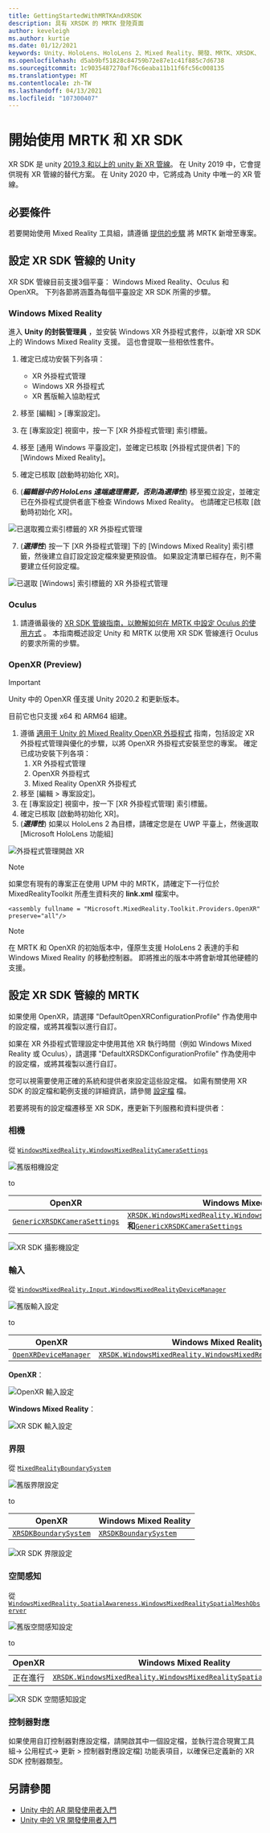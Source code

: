 ```yaml
---
title: GettingStartedWithMRTKAndXRSDK
description: 具有 XRSDK 的 MRTK 登陸頁面
author: keveleigh
ms.author: kurtie
ms.date: 01/12/2021
keywords: Unity、HoloLens、HoloLens 2、Mixed Reality、開發、MRTK、XRSDK、
ms.openlocfilehash: d5ab9bf51828c84759b72e87e1c41f885c7d6738
ms.sourcegitcommit: 1c9035487270af76c6eaba11b11f6fc56c008135
ms.translationtype: MT
ms.contentlocale: zh-TW
ms.lasthandoff: 04/13/2021
ms.locfileid: "107300407"
---
```

# <a name="getting-started-with-mrtk-and-xr-sdk"></a>開始使用 MRTK 和 XR SDK

XR SDK 是 unity [2019.3 和以上的 unity 新 XR 管線](https://blogs.unity3d.com/2020/01/24/unity-xr-platform-updates/)。 在 Unity 2019 中，它會提供現有 XR 管線的替代方案。 在 Unity 2020 中，它將成為 Unity 中唯一的 XR 管線。

## <a name="prerequisites"></a>必要條件

若要開始使用 Mixed Reality 工具組，請遵循 [提供的步驟](../install-the-tools.md#importing-the-mixed-reality-toolkit) 將 MRTK 新增至專案。

## <a name="configuring-unity-for-the-xr-sdk-pipeline"></a>設定 XR SDK 管線的 Unity

XR SDK 管線目前支援3個平臺： Windows Mixed Reality、Oculus 和 OpenXR。 下列各節將涵蓋為每個平臺設定 XR SDK 所需的步驟。

### <a name="windows-mixed-reality"></a>Windows Mixed Reality

進入 **Unity 的封裝管理員** ，並安裝 Windows XR 外掛程式套件，以新增 XR SDK 上的 Windows Mixed Reality 支援。 這也會提取一些相依性套件。 

1. 確定已成功安裝下列各項：
   * XR 外掛程式管理
   * Windows XR 外掛程式
   * XR 舊版輸入協助程式

2. 移至 [編輯] > [專案設定]。
3. 在 [專案設定] 視窗中，按一下 [XR 外掛程式管理] 索引標籤。
4. 移至 [通用 Windows 平臺設定]，並確定已核取 [外掛程式提供者] 下的 [Windows Mixed Reality]。
5. 確定已核取 [啟動時初始化 XR]。
6.  (**_編輯器中的 HoloLens 遠端處理需要，否則為選擇性_**) 移至獨立設定，並確定已在外掛程式提供者底下檢查 Windows Mixed Reality。 也請確定已核取 [啟動時初始化 XR]。

![已選取獨立索引標籤的 XR 外掛程式管理](images/xr-management-img-02.png)

7.  (**_選擇性_**) 按一下 [XR 外掛程式管理] 下的 [Windows Mixed Reality] 索引標籤，然後建立自訂設定設定檔來變更預設值。 如果設定清單已經存在，則不需要建立任何設定檔。

![已選取 [Windows] 索引標籤的 XR 外掛程式管理](images/xr-management-img-01.png)

### <a name="oculus"></a>Oculus

1. 請遵循最後的 [XR SDK 管線指南，以瞭解如何在 MRTK 中設定 Oculus 的使用方式](../features/cross-platform/oculus-quest-mrtk.md) 。 本指南概述設定 Unity 和 MRTK 以使用 XR SDK 管線進行 Oculus 的要求所需的步驟。

### <a name="openxr-preview"></a>OpenXR (Preview) 

> [!IMPORTANT]
> Unity 中的 OpenXR 僅支援 Unity 2020.2 和更新版本。
>
> 目前它也只支援 x64 和 ARM64 組建。

1. 遵循 [適用于 Unity 的 Mixed Reality OpenXR 外掛程式](/windows/mixed-reality/develop/unity/openxr-getting-started) 指南，包括設定 XR 外掛程式管理與優化的步驟，以將 OpenXR 外掛程式安裝至您的專案。 確定已成功安裝下列各項：
   1. XR 外掛程式管理
   1. OpenXR 外掛程式
   1. Mixed Reality OpenXR 外掛程式
1. 移至 [編輯 > 專案設定]。
1. 在 [專案設定] 視窗中，按一下 [XR 外掛程式管理] 索引標籤。
1. 確定已核取 [啟動時初始化 XR]。
1.  (**_選擇性_**) 如果以 HoloLens 2 為目標，請確定您是在 UWP 平臺上，然後選取 [Microsoft HoloLens 功能組]

![外掛程式管理開啟 XR](../features/images/xrsdk/PluginManagementOpenXR.png)

> [!NOTE]
> 如果您有現有的專案正在使用 UPM 中的 MRTK，請確定下一行位於 MixedRealityToolkit 所產生資料夾的 **link.xml** 檔案中。

`<assembly fullname = "Microsoft.MixedReality.Toolkit.Providers.OpenXR" preserve="all"/>`

> [!NOTE]
> 在 MRTK 和 OpenXR 的初始版本中，僅原生支援 HoloLens 2 表達的手和 Windows Mixed Reality 的移動控制器。 即將推出的版本中將會新增其他硬體的支援。

## <a name="configuring-mrtk-for-the-xr-sdk-pipeline"></a>設定 XR SDK 管線的 MRTK

如果使用 OpenXR，請選擇 "DefaultOpenXRConfigurationProfile" 作為使用中的設定檔，或將其複製以進行自訂。

如果在 XR 外掛程式管理設定中使用其他 XR 執行時間（例如 Windows Mixed Reality 或 Oculus），請選擇 "DefaultXRSDKConfigurationProfile" 作為使用中的設定檔，或將其複製以進行自訂。

您可以視需要使用正確的系統和提供者來設定這些設定檔。 如需有關使用 XR SDK 的設定檔和範例支援的詳細資訊，請參閱 [設定檔](../features/profiles/profiles.md#xr-sdk) 檔。

若要將現有的設定檔遷移至 XR SDK，應更新下列服務和資料提供者：

### <a name="camera"></a>相機

從 [`WindowsMixedReality.WindowsMixedRealityCameraSettings`](xref:Microsoft.MixedReality.Toolkit.WindowsMixedReality.WindowsMixedRealityCameraSettings)

![舊版相機設定](../features/images/xrsdk/CameraSystemLegacy.png)

to

| OpenXR | Windows Mixed Reality |
|--------|-----------------------|
| [`GenericXRSDKCameraSettings`](xref:Microsoft.MixedReality.Toolkit.XRSDK.GenericXRSDKCameraSettings) | [`XRSDK.WindowsMixedReality.WindowsMixedRealityCameraSettings`](xref:Microsoft.MixedReality.Toolkit.XRSDK.WindowsMixedReality.WindowsMixedRealityCameraSettings)**和**[`GenericXRSDKCameraSettings`](xref:Microsoft.MixedReality.Toolkit.XRSDK.GenericXRSDKCameraSettings) |

![XR SDK 攝影機設定](../features/images/xrsdk/CameraSystemXRSDK.png)

### <a name="input"></a>輸入

從 [`WindowsMixedReality.Input.WindowsMixedRealityDeviceManager`](xref:Microsoft.MixedReality.Toolkit.WindowsMixedReality.Input.WindowsMixedRealityDeviceManager)

![舊版輸入設定](../features/images/xrsdk/InputSystemWMRLegacy.png)

to

| OpenXR | Windows Mixed Reality |
|--------|-----------------------|
| [`OpenXRDeviceManager`](xref:Microsoft.MixedReality.Toolkit.XRSDK.OpenXR.OpenXRDeviceManager) | [`XRSDK.WindowsMixedReality.WindowsMixedRealityDeviceManager`](xref:Microsoft.MixedReality.Toolkit.XRSDK.WindowsMixedReality.WindowsMixedRealityDeviceManager) |

__OpenXR__：

![OpenXR 輸入設定](../features/images/xrsdk/InputSystemOpenXR.png)

__Windows Mixed Reality__：

![XR SDK 輸入設定](../features/images/xrsdk/InputSystemWMRXRSDK.png)

### <a name="boundary"></a>界限

從 [`MixedRealityBoundarySystem`](xref:Microsoft.MixedReality.Toolkit.Boundary.MixedRealityBoundarySystem)

![舊版界限設定](../features/images/xrsdk/BoundarySystemLegacy.png)

to

| OpenXR | Windows Mixed Reality |
|--------|-----------------------|
| [`XRSDKBoundarySystem`](xref:Microsoft.MixedReality.Toolkit.XRSDK.XRSDKBoundarySystem) | [`XRSDKBoundarySystem`](xref:Microsoft.MixedReality.Toolkit.XRSDK.XRSDKBoundarySystem) |

![XR SDK 界限設定](../features/images/xrsdk/BoundarySystemXRSDK.png)

### <a name="spatial-awareness"></a>空間感知

從 [`WindowsMixedReality.SpatialAwareness.WindowsMixedRealitySpatialMeshObserver`](xref:Microsoft.MixedReality.Toolkit.WindowsMixedReality.SpatialAwareness.WindowsMixedRealitySpatialMeshObserver)

![舊版空間感知設定](../features/images/xrsdk/SpatialAwarenessLegacy.png)

to

| OpenXR | Windows Mixed Reality |
|--------|-----------------------|
| 正在進行 | [`XRSDK.WindowsMixedReality.WindowsMixedRealitySpatialMeshObserver`](xref:Microsoft.MixedReality.Toolkit.XRSDK.WindowsMixedReality.WindowsMixedRealitySpatialMeshObserver) |

![XR SDK 空間感知設定](../features/images/xrsdk/SpatialAwarenessXRSDK.png)

### <a name="controller-mappings"></a>控制器對應

如果使用自訂控制器對應設定檔，請開啟其中一個設定檔，並執行混合現實工具組-> 公用程式-> 更新 > 控制器對應設定檔] 功能表項目，以確保已定義新的 XR SDK 控制器類型。

## <a name="see-also"></a>另請參閱

* [Unity 中的 AR 開發使用者入門](https://docs.unity3d.com/Manual/AROverview.html)
* [Unity 中的 VR 開發使用者入門](https://docs.unity3d.com/Manual/VROverview.html)